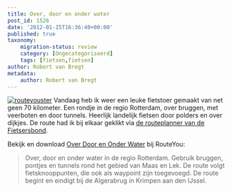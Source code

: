```yaml
---
title: Over, door en onder water
post_id: 1526
date: '2012-01-15T16:36:40+00:00'
published: true
taxonomy:
    migration-status: review
    category: [Ongecategoriseerd]
    tags: [fietsen,fietsen]
author: Robert van Bregt
metadata:
    author: Robert van Bregt
---
```

[![](/wp-content/uploads/2012/01/routeyouster-150x150.png "routeyouster")](http://www.routeyou.com/route/view/396132/fietsroute-over-door-en-onder-water.nl) Vandaag heb ik weer een leuke fietstoer gemaakt van net geen 70 kilometer. Een rondje in de regio Rotterdam, over bruggen, met veerboten en door tunnels. Heerlijk landelijk fietsen door polders en over dijkjes. De route had ik bij elkaar geklikt via [de routeplanner van de Fietsersbond](http://www.fietsersbond.nl/fietsrouteplanner/fietsroutes-recreatieveplanner/index.html).

Bekijk en download [Over Door en Onder Water](http://www.routeyou.com/route/view/396132/fietsroute-over-door-en-onder-water.nl) bij RouteYou:

> Over, door en onder water in de regio Rotterdam. Gebruik bruggen, pontjes en tunnels rond het gebied van Maas en Lek. De route volgt fietsknooppunten, die ook als waypoint zijn toegevoegd. De route begint en eindigt bij de Algerabrug in Krimpen aan den IJssel.